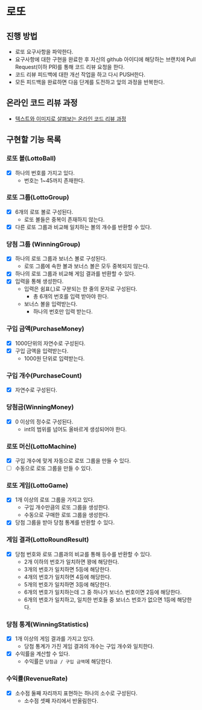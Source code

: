 # 로또

## 진행 방법

* 로또 요구사항을 파악한다.
* 요구사항에 대한 구현을 완료한 후 자신의 github 아이디에 해당하는 브랜치에 Pull Request(이하 PR)를 통해 코드 리뷰 요청을 한다.
* 코드 리뷰 피드백에 대한 개선 작업을 하고 다시 PUSH한다.
* 모든 피드백을 완료하면 다음 단계를 도전하고 앞의 과정을 반복한다.

## 온라인 코드 리뷰 과정

* [텍스트와 이미지로 살펴보는 온라인 코드 리뷰 과정](https://github.com/next-step/nextstep-docs/tree/master/codereview)

## 구현할 기능 목록

### 로또 볼(LottoBall)

- [x] 하나의 번호를 가지고 있다.
    - 번호는 1~45까지 존재한다.

### 로또 그룹(LottoGroup)

- [x] 6개의 로또 볼로 구성된다.
    - 로또 볼들은 중복이 존재하지 않는다.
- [x] 다른 로또 그룹과 비교해 일치하는 볼의 개수를 반환할 수 있다.

### 당첨 그룹 (WinningGroup)

- [x] 하나의 로또 그룹과 보너스 볼로 구성된다.
    - 로또 그룹에 속한 볼과 보너스 볼은 모두 중복되지 않는다.
- [x] 하나의 로또 그룹과 비교해 게임 결과를 반환할 수 있다.
- [x] 입력을 통해 생성한다.
    - 입력은 쉼표(,)로 구분되는 한 줄의 문자로 구성된다.
        - 총 6개의 번호를 입력 받아야 한다.
    - 보너스 볼을 입력받는다.
        - 하나의 번호만 입력 받는다.

### 구입 금액(PurchaseMoney)

- [x] 1000단위의 자연수로 구성된다.
- [x] 구입 금액을 입력받는다.
    - 1000원 단위로 입력받는다.

### 구입 개수(PurchaseCount)

- [x] 자연수로 구성된다.

### 당첨금(WinningMoney)

- [x] 0 이상의 정수로 구성된다.
    - int의 범위를 넘어도 올바르게 생성되어야 한다.

### 로또 머신(LottoMachine)

- [x] 구입 개수에 맞게 자동으로 로또 그룹을 만들 수 있다.
- [ ] 수동으로 로또 그룹을 만들 수 있다.

### 로또 게임(LottoGame)

- [x] 1개 이상의 로또 그룹을 가지고 있다.
    - 구입 개수만큼의 로또 그룹을 생성한다.
    - 수동으로 구매한 로또 그룹을 생성한다.
- [x] 당첨 그룹을 받아 당첨 통계를 반환할 수 있다.

### 게임 결과(LottoRoundResult)

- [x] 당첨 번호와 로또 그룹과의 비교를 통해 등수를 반환할 수 있다.
    - 2개 이하의 번호가 일치하면 꽝에 해당한다.
    - 3개의 번호가 일치하면 5등에 해당한다.
    - 4개의 번호가 일치하면 4등에 해당한다.
    - 5개의 번호가 일치하면 3등에 해당한다.
    - 6개의 번호가 일치하는데 그 중 하나가 보너스 번호이면 2등에 해당한다.
    - 6개의 번호가 일치하고, 일치한 번호들 중 보너스 번호가 없으면 1등에 해당한다.

### 당첨 통계(WinningStatistics)

- [x] 1개 이상의 게임 결과를 가지고 있다.
    - 당첨 통계가 가진 게임 결과의 개수는 구입 개수와 일치한다.
- [x] 수익률을 계산할 수 있다.
    - 수익률은 `당첨금 / 구입 금액`에 해당한다.

### 수익률(RevenueRate)

- [x] 소수점 둘째 자리까지 표현하는 하나의 소수로 구성된다.
    - 소수점 셋째 자리에서 반올림한다.